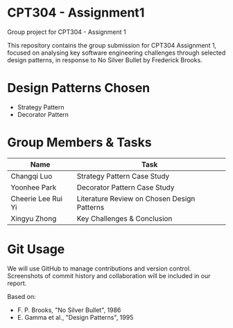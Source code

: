# CPT304 - Assignment1
Group project for CPT304 - Assignment 1

This repository contains the group submission for CPT304 Assignment 1, focused on analysing key software engineering challenges through selected design patterns, in response to No Silver Bullet by Frederick Brooks.

# Design Patterns Chosen
- Strategy Pattern 
- Decorator Pattern


# Group Members & Tasks

| Name               | Task                                          |
| ------------------ | --------------------------------------------- |
| Changqi Luo        | Strategy Pattern Case Study                   |
| Yoonhee Park       | Decorator Pattern Case Study                  |
| Cheerie Lee Rui Yi | Literature Review on Chosen Design Patterns   |
| Xingyu Zhong       | Key Challenges & Conclusion                   |      


# Git Usage
We will use GitHub to manage contributions and version control. Screenshots of commit history and collaboration will be included in our report.

Based on:
- F. P. Brooks, "No Silver Bullet", 1986
- E. Gamma et al., "Design Patterns", 1995
